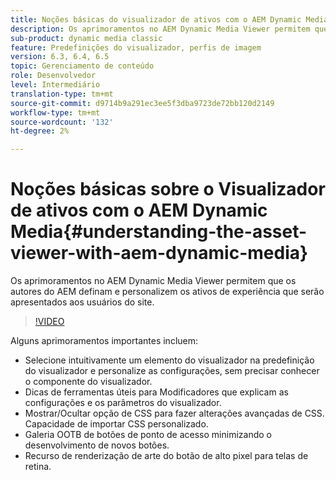 ```yaml
---
title: Noções básicas do visualizador de ativos com o AEM Dynamic Media
description: Os aprimoramentos no AEM Dynamic Media Viewer permitem que os autores do AEM definam e personalizem os ativos de experiência que serão apresentados aos usuários do site.
sub-product: dynamic media classic
feature: Predefinições do visualizador, perfis de imagem
version: 6.3, 6.4, 6.5
topic: Gerenciamento de conteúdo
role: Desenvolvedor
level: Intermediário
translation-type: tm+mt
source-git-commit: d9714b9a291ec3ee5f3dba9723de72bb120d2149
workflow-type: tm+mt
source-wordcount: '132'
ht-degree: 2%

---
```



# Noções básicas sobre o Visualizador de ativos com o AEM Dynamic Media{#understanding-the-asset-viewer-with-aem-dynamic-media}

Os aprimoramentos no AEM Dynamic Media Viewer permitem que os autores do AEM definam e personalizem os ativos de experiência que serão apresentados aos usuários do site.

>[!VIDEO](https://video.tv.adobe.com/v/17783/?quality=9&learn=on)

Alguns aprimoramentos importantes incluem:

* Selecione intuitivamente um elemento do visualizador na predefinição do visualizador e personalize as configurações, sem precisar conhecer o componente do visualizador.
* Dicas de ferramentas úteis para Modificadores que explicam as configurações e os parâmetros do visualizador.
* Mostrar/Ocultar opção de CSS para fazer alterações avançadas de CSS. Capacidade de importar CSS personalizado.
* Galeria OOTB de botões de ponto de acesso minimizando o desenvolvimento de novos botões.
* Recurso de renderização de arte do botão de alto pixel para telas de retina.